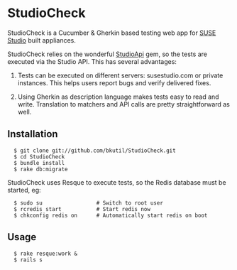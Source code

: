 # StudioCheck

StudioCheck is a Cucumber & Gherkin based testing web app for [SUSE
Studio](http://susestudio.com) built appliances.

StudioCheck relies on the wonderful
[StudioApi](https://github.com/jreidinger/studio_api) gem, so the tests are
executed via the Studio API. This has several advantages:

1. Tests can be executed on different servers: susestudio.com or private
instances. This helps users report bugs and verify delivered fixes.

2. Using Gherkin as description language makes tests easy to read and write.
Translation to matchers and API calls are pretty straightforward as well.

## Installation

```
  $ git clone git://github.com/bkutil/StudioCheck.git
  $ cd StudioCheck
  $ bundle install
  $ rake db:migrate
```

StudioCheck uses Resque to execute tests, so the Redis database must be
started, eg:

```
  $ sudo su                 # Switch to root user
  $ rcredis start           # Start redis now
  $ chkconfig redis on      # Automatically start redis on boot
```

## Usage

```
  $ rake resque:work &
  $ rails s 
```
